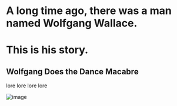 # A long time ago, there was a man named Wolfgang Wallace.
# This is his story.

## Wolfgang Does the Dance Macabre

lore lore lore lore

![image](https://github.com/user-attachments/assets/5bba57eb-def7-4107-83eb-d5ebf813515a)
